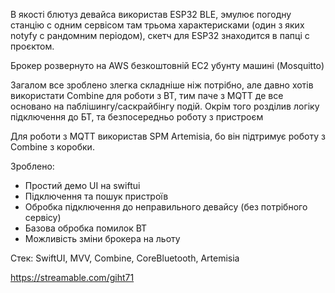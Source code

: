 
В якості блютуз девайса використав ESP32 BLE, эмулює погодну станцію с одним сервісом там трьома характерисками (один з яких notyfy с рандомним періодом), скетч для ESP32 знаходится в папці с проєктом.

Брокер розвернуто на AWS безкоштовній EC2 убунту машині (Mosquitto)

Загалом все зроблено злегка складніше ніж потрібно, але давно хотів використати Combine для роботи з BT, тим паче з MQTT де все основано на паблішингу/саскрайбінгу подій.
Окрім того розділив логіку підключення до БТ, та безпосередньо роботу з пристроєм

Для роботи з MQTT використав SPM Artemisia, бо він підтримує роботу з Combine з коробки. 

Зроблено:
- Простий демо UI на swiftui
- Підключення та пошук пристроїв
- Обробка підключення до неправильного девайсу (без потрібного сервісу)
- Базова обробка помилок BT
- Можливість зміни брокера на льоту



Стек:
SwiftUI, MVV, Combine, CoreBluetooth, Artemisia

https://streamable.com/giht71